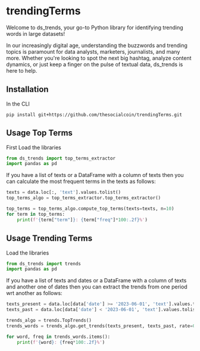 # trendingTerms

Welcome to ds_trends, your go-to Python library for identifying trending words in large datasets!

In our increasingly digital age, understanding the buzzwords and trending topics is paramount for data analysts, marketers, journalists, and many more. Whether you're looking to spot the next big hashtag, analyze content dynamics, or just keep a finger on the pulse of textual data, ds_trends is here to help.

## Installation

In the CLI

```
pip install git+https://github.com/thesocialcoin/trendingTerms.git
```

## Usage Top Terms

First Load the libraries

```python
from ds_trends import top_terms_extractor
import pandas as pd
```
If you have a list of texts or a DataFrame with a column of texts then you can calculate the most frequent terms in the texts as follows:


```python
texts = data.loc[:, 'text'].values.tolist()
top_terms_algo = top_terms_extractor.top_terms_extractor()

top_terms = top_terms_algo.compute_top_terms(texts=texts, n=10)
for term in top_terms:
    print(f'{term["term"]}: {term["freq"]*100:.2f}%')
```

## Usage Trending Terms


Load the libraries

```python
from ds_trends import trends
import pandas as pd
```

If you have a list of texts and dates or a DataFrame with a column of texts and another one of dates then you can extract the trends from one period wrt another as follows:

```python
texts_present = data.loc[data['date'] >= '2023-06-01', 'text'].values.tolist()
texts_past = data.loc[data['date'] < '2023-06-01', 'text'].values.tolist()

trends_algo = trends.TopTrends()
trends_words = trends_algo.get_trends(texts_present, texts_past, rate=0.6)

for word, freq in trends_words.items():
    print(f'{word}: {freq*100:.2f}%')
```